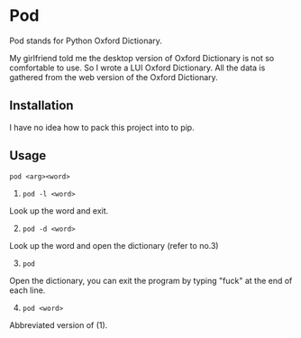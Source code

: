 # Pod

Pod stands for Python Oxford Dictionary.

My girlfriend told me the desktop version of Oxford Dictionary is not so comfortable to use. So I wrote a LUI Oxford Dictionary. All the data is gathered from the web version of the Oxford Dictionary.

## Installation

I have no idea how to pack this project into to pip.

## Usage

```pod <arg><word>```


1. ```pod -l <word>```

Look up the word and exit.

2. ```pod -d <word>```

Look up the word and open the dictionary (refer to no.3)

3. ```pod```

Open the dictionary, you can exit the program by typing "fuck" at the end of each line.

4. ```pod <word>```

Abbreviated version of (1).
